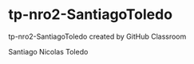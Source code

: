 # tp-nro2-SantiagoToledo
tp-nro2-SantiagoToledo created by GitHub Classroom

Santiago Nicolas Toledo
